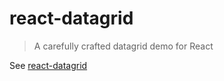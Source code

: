 react-datagrid
==============

> A carefully crafted datagrid demo for React

See [react-datagrid](http://github.com/zippyui/react-datagrid)